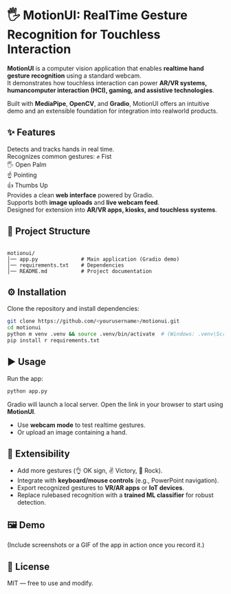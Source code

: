# 🖐️ MotionUI: RealTime Gesture Recognition for Touchless Interaction

**MotionUI** is a computer vision application that enables **realtime hand gesture recognition** using a standard webcam.  
It demonstrates how touchless interaction can power **AR/VR systems, humancomputer interaction (HCI), gaming, and assistive technologies**.  

Built with **MediaPipe**, **OpenCV**, and **Gradio**, MotionUI offers an intuitive demo and an extensible foundation for integration into realworld products.



## ✨ Features
 Detects and tracks hands in real time.  
 Recognizes common gestures:
   ✊ Fist  
   🖐️ Open Palm  
   ☝️ Pointing  
   👍 Thumbs Up  
 Provides a clean **web interface** powered by Gradio.  
 Supports both **image uploads** and **live webcam feed**.  
 Designed for extension into **AR/VR apps, kiosks, and touchless systems**.  



## 📂 Project Structure
```

motionui/
│── app.py              # Main application (Gradio demo)
│── requirements.txt    # Dependencies
│── README.md           # Project documentation

````



## ⚙️ Installation

Clone the repository and install dependencies:

```bash
git clone https://github.com/<yourusername>/motionui.git
cd motionui
python m venv .venv && source .venv/bin/activate  # (Windows: .venv\Scripts\activate)
pip install r requirements.txt
````



## ▶️ Usage

Run the app:

```bash
python app.py
```

Gradio will launch a local server. Open the link in your browser to start using **MotionUI**.

* Use **webcam mode** to test realtime gestures.
* Or upload an image containing a hand.



## 🔧 Extensibility

* Add more gestures (👌 OK sign, ✌️ Victory, 🤘 Rock).
* Integrate with **keyboard/mouse controls** (e.g., PowerPoint navigation).
* Export recognized gestures to **VR/AR apps** or **IoT devices**.
* Replace rulebased recognition with a **trained ML classifier** for robust detection.



## 🖼️ Demo

(Include screenshots or a GIF of the app in action once you record it.)



## 📝 License

MIT — free to use and modify.





